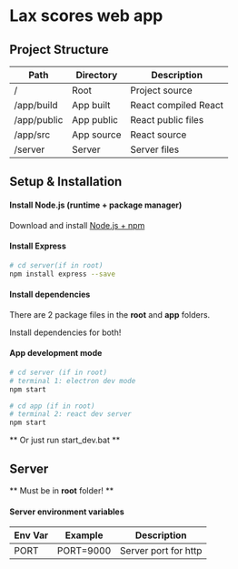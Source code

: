 # Lax scores web app

## Project Structure

| Path | Directory | Description | 
| - | - | - |
| / | Root | Project source |
| /app/build | App built| React compiled React |
| /app/public | App public | React public files |
| /app/src | App source | React source |
| /server | Server | Server files |

## Setup & Installation 

#### Install Node.js (runtime + package manager)
Download and install [Node.js + npm](https://nodejs.org/en/)

#### Install Express
```bash
# cd server(if in root)
npm install express --save 
```
#### Install dependencies  
There are 2 package files in the __root__ and __app__ folders. 

Install dependencies for both! 

#### App development mode
```bash
# cd server (if in root)
# terminal 1: electron dev mode
npm start
```
```bash
# cd app (if in root)
# terminal 2: react dev server
npm start
```

** Or just run start_dev.bat **

## Server
\*\* Must be in __root__ folder! \*\*

#### Server environment variables
| Env Var      | Example         | Description                         |
|--------------|-----------------|-------------------------------------|
| PORT         | PORT=9000       | Server port for http |
